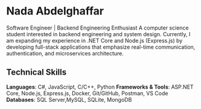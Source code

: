 # Nada Abdelghaffar
Software Engineer | Backend Engineering Enthusiast
A computer science student interested in backend engineering and system design. Currently, I am expanding my experience in .NET Core and Node.js (Express.js) by developing full-stack applications that emphasize real-time communication, authentication, and microservices architecture.

## Technical Skills

**Languages**: C#, JavaScript, C/C++, Python
**Frameworks & Tools**: ASP.NET Core, Node.js, Express.js,  Docker, Git/GitHub, Postman, VS Code
**Databases**: SQL Server,MySQL, SQLite, MongoDB

<!--
**nadaabdulghaffar/nadaabdulghaffar** is a ✨ _special_ ✨ repository because its `README.md` (this file) appears on your GitHub profile.

Here are some ideas to get you started:

- 🔭 I’m currently working on ...
- 🌱 I’m currently learning ...
- 👯 I’m looking to collaborate on ...
- 🤔 I’m looking for help with ...
- 💬 Ask me about ...
- 📫 How to reach me: ...
- 😄 Pronouns: ...
- ⚡ Fun fact: ...
-->
